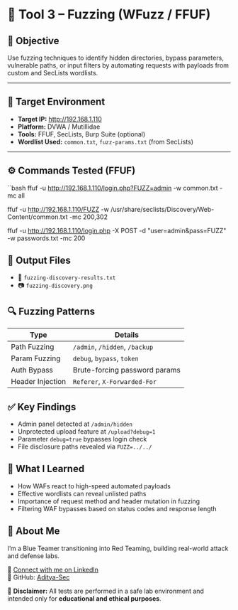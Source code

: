 # 🧨 Tool 3 – Fuzzing (WFuzz / FFUF)

## 🎯 Objective

Use fuzzing techniques to identify hidden directories, bypass parameters, vulnerable paths, or input filters by automating requests with payloads from custom and SecLists wordlists.

---

## 🧪 Target Environment

- **Target IP:** http://192.168.1.110
- **Platform:** DVWA / Mutillidae
- **Tools:** FFUF, SecLists, Burp Suite (optional)
- **Wordlist Used:** `common.txt`, `fuzz-params.txt` (from SecLists)

---

## ⚙️ Commands Tested (FFUF)

``bash
ffuf -u http://192.168.1.110/login.php?FUZZ=admin -w common.txt -mc all

ffuf -u http://192.168.1.110/FUZZ -w /usr/share/seclists/Discovery/Web-Content/common.txt -mc 200,302

ffuf -u http://192.168.1.110/login.php -X POST -d "user=admin&pass=FUZZ" -w passwords.txt -mc 200

## 📁 Output Files

- 📄 `fuzzing-discovery-results.txt`
- 📷 `fuzzing-discovery.png`

## 🔍 Fuzzing Patterns

| Type             | Details                          |
|------------------|----------------------------------|
| Path Fuzzing     | `/admin`, `/hidden`, `/backup`   |
| Param Fuzzing    | `debug`, `bypass`, `token`       |
| Auth Bypass      | Brute-forcing password params    |
| Header Injection | `Referer`, `X-Forwarded-For`     |


## ✅ Key Findings

- Admin panel detected at `/admin/hidden`
- Unprotected upload feature at `/upload?debug=1`
- Parameter `debug=true` bypasses login check
- File disclosure paths revealed via `FUZZ=../../`


## 🧠 What I Learned

- How WAFs react to high-speed automated payloads
- Effective wordlists can reveal unlisted paths
- Importance of request method and header mutation in fuzzing
- Filtering WAF bypasses based on status codes and response length

## 🙋 About Me

I’m a Blue Teamer transitioning into Red Teaming, building real-world attack and defense labs.

🔗 [Connect with me on LinkedIn](https://www.linkedin.com/in/aditya-kumar-goswami)  
📁 GitHub: [Aditya-Sec](https://github.com/Aditya-Sec)

📌 **Disclaimer:** All tests are performed in a safe lab environment and intended only for **educational and ethical purposes**.
